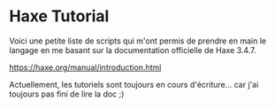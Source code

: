 # Haxe Tutorial

Voici une petite liste de scripts qui m'ont permis de prendre en main le langage en me basant sur la documentation officielle de Haxe 3.4.7.

https://haxe.org/manual/introduction.html

Actuellement, les tutoriels sont toujours en cours d'écriture... car j'ai toujours pas fini de lire la doc ;)